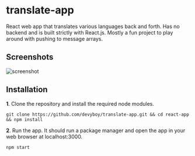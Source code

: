 # translate-app
React web app that translates various languages back and forth. Has no backend and is built strictly with React.js. Mostly a fun project to play around with pushing to message arrays.

## Screenshots
![screenshot](https://i.imgur.com/1qnXJjq.png)

## Installation
**1**. Clone the repository and install the required node modules.

   `git clone https://github.com/devyboy/translate-app.git && cd react-app && npm install`

**2**. Run the app. It should run a package manager and open the app in your web browser at localhost:3000. 

   `npm start`
